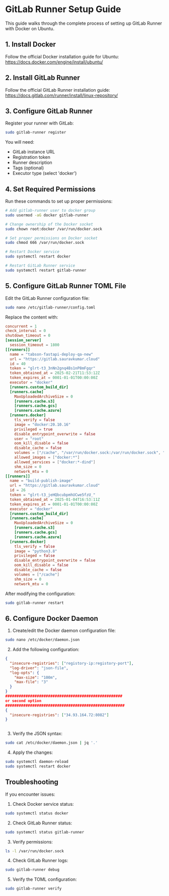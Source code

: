 # GitLab Runner Setup Guide

This guide walks through the complete process of setting up GitLab Runner with Docker on Ubuntu.

## 1. Install Docker

Follow the official Docker installation guide for Ubuntu: https://docs.docker.com/engine/install/ubuntu/

## 2. Install GitLab Runner

Follow the official GitLab Runner installation guide: https://docs.gitlab.com/runner/install/linux-repository/

## 3. Configure GitLab Runner

Register your runner with GitLab:
```bash
sudo gitlab-runner register
```

You will need:
- GitLab instance URL
- Registration token
- Runner description
- Tags (optional)
- Executor type (select 'docker')

## 4. Set Required Permissions

Run these commands to set up proper permissions:
```bash
# Add gitlab-runner user to docker group
sudo usermod -aG docker gitlab-runner

# Change ownership of the Docker socket
sudo chown root:docker /var/run/docker.sock

# Set proper permissions on Docker socket
sudo chmod 666 /var/run/docker.sock

# Restart Docker service
sudo systemctl restart docker

# Restart GitLab Runner service
sudo systemctl restart gitlab-runner
```

## 5. Configure GitLab Runner TOML File

Edit the GitLab Runner configuration file:
```bash
sudo nano /etc/gitlab-runner/config.toml
```

Replace the content with:
```toml
concurrent = 1
check_interval = 0
shutdown_timeout = 0
[session_server]
  session_timeout = 1800
[[runners]]
  name = "tabson-fastapi-deploy-qa-new"
  url = "https://gitlab.sauravkumar.cloud"
  id = 40
  token = "glrt-t3_3nNn2gnq4Bs1nP8mFgqr"
  token_obtained_at = 2025-02-21T11:53:12Z
  token_expires_at = 0001-01-01T00:00:00Z
  executor = "docker"
  [runners.custom_build_dir]
  [runners.cache]
    MaxUploadedArchiveSize = 0
    [runners.cache.s3]
    [runners.cache.gcs]
    [runners.cache.azure]
  [runners.docker]
    tls_verify = false
    image = "docker:20.10.16"
    privileged = true
    disable_entrypoint_overwrite = false
    user = "root"
    oom_kill_disable = false
    disable_cache = false
    volumes = ["/cache", "/var/run/docker.sock:/var/run/docker.sock", "/etc/docker/daemon.json:/etc/docker/daemon.json"]
    allowed_images = ["docker:*"]
    allowed_services = ["docker:*-dind"]
    shm_size = 0
    network_mtu = 0
[[runners]]
  name = "build-publish-image"
  url = "https://gitlab.sauravkumar.cloud"
  id = 26
  token = "glrt-t3_jeHQbcubpmhUCwe5fzU_"
  token_obtained_at = 2025-01-04T16:53:11Z
  token_expires_at = 0001-01-01T00:00:00Z
  executor = "docker"
  [runners.custom_build_dir]
  [runners.cache]
    MaxUploadedArchiveSize = 0
    [runners.cache.s3]
    [runners.cache.gcs]
    [runners.cache.azure]
  [runners.docker]
    tls_verify = false
    image = "python3.8"
    privileged = false
    disable_entrypoint_overwrite = false
    oom_kill_disable = false
    disable_cache = false
    volumes = ["/cache"]
    shm_size = 0
    network_mtu = 0
```

After modifying the configuration:
```bash
sudo gitlab-runner restart
```

## 6. Configure Docker Daemon

1. Create/edit the Docker daemon configuration file:
```bash
sudo nano /etc/docker/daemon.json
```

2. Add the following configuration:
```json
{
  "insecure-registries": ["registory-ip:registory-port"],
  "log-driver": "json-file",
  "log-opts": {
    "max-size": "100m",
    "max-file": "3"
  }
}
####################################################
or second option
#####################################################
{
  "insecure-registries": ["34.93.164.72:8082"]
}



```

3. Verify the JSON syntax:
```bash
sudo cat /etc/docker/daemon.json | jq '.'
```

4. Apply the changes:
```bash
sudo systemctl daemon-reload
sudo systemctl restart docker
```

## Troubleshooting

If you encounter issues:

1. Check Docker service status:
```bash
sudo systemctl status docker
```

2. Check GitLab Runner status:
```bash
sudo systemctl status gitlab-runner
```

3. Verify permissions:
```bash
ls -l /var/run/docker.sock
```

4. Check GitLab Runner logs:
```bash
sudo gitlab-runner debug
```

5. Verify the TOML configuration:
```bash
sudo gitlab-runner verify
```
